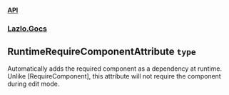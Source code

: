 #### [API](./API.md 'API')
### [Lazlo.Gocs](./API.md#Lazlo-Gocs 'Lazlo.Gocs')
## RuntimeRequireComponentAttribute `type`
Automatically adds the required component as a dependency at runtime.  
Unlike [RequireComponent], this attribute will not require the component during edit mode.
